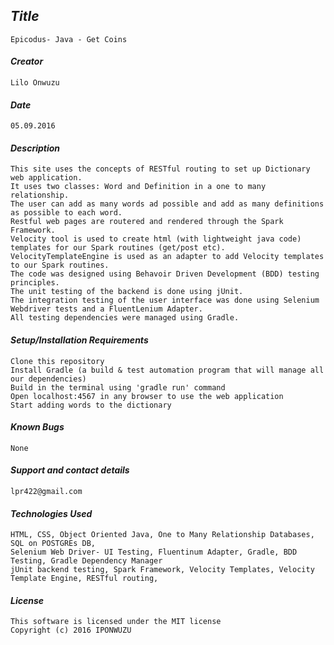 ## _Title_
	Epicodus- Java - Get Coins
	
#### _Creator_
	Lilo Onwuzu 
	
#### _Date_
	05.09.2016

#### _Description_
	This site uses the concepts of RESTful routing to set up Dictionary web application. 
	It uses two classes: Word and Definition in a one to many relationship. 
	The user can add as many words ad possible and add as many definitions as possible to each word. 
	Restful web pages are routered and rendered through the Spark Framework. 
	Velocity tool is used to create html (with lightweight java code) templates for our Spark routines (get/post etc).
	VelocityTemplateEngine is used as an adapter to add Velocity templates to our Spark routines.	
	The code was designed using Behavoir Driven Development (BDD) testing principles. 
	The unit testing of the backend is done using jUnit. 
	The integration testing of the user interface was done using Selenium Webdriver tests and a FluentLenium Adapter. 
	All testing dependencies were managed using Gradle.

#### _Setup/Installation Requirements_	 
 	Clone this repository
	Install Gradle (a build & test automation program that will manage all our dependencies)
	Build in the terminal using 'gradle run' command
	Open localhost:4567 in any browser to use the web application
	Start adding words to the dictionary

#### _Known Bugs_
 	None

#### _Support and contact details_
	lpr422@gmail.com
	
#### _Technologies Used_
	HTML, CSS, Object Oriented Java, One to Many Relationship Databases, SQL on POSTGREs DB, 
	Selenium Web Driver- UI Testing, Fluentinum Adapter, Gradle, BDD Testing, Gradle Dependency Manager 
	jUnit backend testing, Spark Framework, Velocity Templates, Velocity Template Engine, RESTful routing,
 

#### _License_
	This software is licensed under the MIT license
	Copyright (c) 2016 IPONWUZU


